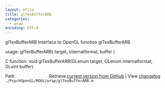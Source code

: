 ```yaml
---
layout: mfile
title: glTexBufferARB
categories:
  - wrap
encoding: UTF-8
---
```


glTexBufferARB  Interface to OpenGL function glTexBufferARB

usage:  glTexBufferARB( target, internalformat, buffer )

C function:  void glTexBufferARB(GLenum target, GLenum internalformat, GLuint buffer)


<div class="code_header" style="text-align:right;">
  <span style="float:left;">Path&nbsp;&nbsp;</span> <span class="counter">Retrieve <a href=
  "https://raw.github.com/Psychtoolbox-3/Psychtoolbox-3/beta/./PsychOpenGL/MOGL/wrap/glTexBufferARB.m">current version from GitHub</a> | View <a href=
  "https://github.com/Psychtoolbox-3/Psychtoolbox-3/commits/beta/./PsychOpenGL/MOGL/wrap/glTexBufferARB.m">changelog</a></span>
</div>
<div class="code">
  <code>./PsychOpenGL/MOGL/wrap/glTexBufferARB.m</code>
</div>

